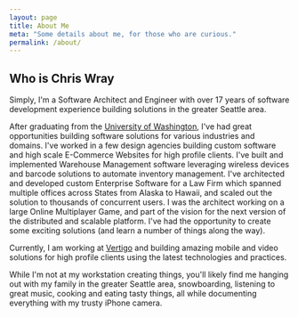 ```yaml
---
layout: page
title: About Me
meta: "Some details about me, for those who are curious."
permalink: /about/
---
```

## Who is Chris Wray

Simply, I'm a Software Architect and Engineer with over 17 years of software development experience building solutions in the greater Seattle area.

After graduating from the [University of Washington](http://www.washington.edu/), I've had great opportunities building software solutions for various industries and domains. I've worked in a few design agencies building custom software and high scale E-Commerce Websites for high profile clients. I've built and implemented Warehouse Management software leveraging wireless devices and barcode solutions to automate inventory management. I've architected and developed custom Enterprise Software for a Law Firm which spanned multiple offices across States from Alaska to Hawaii, and scaled out the solution to thousands of concurrent users. I was the architect working on a large Online Multiplayer Game, and part of the vision for the next version of the distributed and scalable platform. I've had the opportunity to create some exciting solutions (and learn a number of things along the way).

Currently, I am working at [Vertigo](http://vertigo.com) and building amazing mobile and video solutions for high profile clients using the latest technologies and practices.

While I'm not at my workstation creating things, you'll likely find me hanging out with my family in the greater Seattle area, snowboarding, listening to great music, cooking and eating tasty things, all while documenting everything with my trusty iPhone camera.
